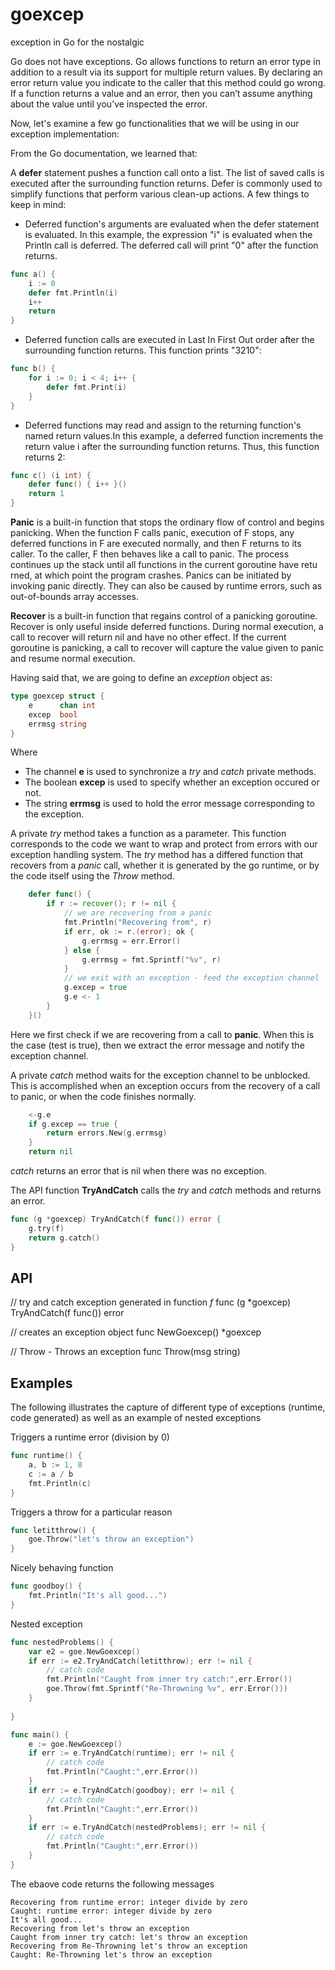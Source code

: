 # goexcep
exception in Go for the nostalgic

Go does not have exceptions. Go allows functions to return an error type in addition to a result via its support for multiple return values. By declaring an error return value you indicate to the caller that this method could go wrong. If a function returns a value and an error, then you can’t assume anything about the value until you’ve inspected the error. 

Now, let's examine a few go functionalities that we will be using in our exception implementation:

From the Go documentation, we learned that:

A **defer** statement pushes a function call onto a list. The list of saved calls is executed after the surrounding function returns. Defer is commonly used to simplify functions that perform various clean-up actions. A few things to keep in mind:
- Deferred function's arguments are evaluated when the defer statement is evaluated. In this example, the expression "i" is evaluated when the Println call is deferred. The deferred call will print "0" after the function returns.
```go
func a() {
    i := 0
    defer fmt.Println(i)
    i++
    return
}
```
- Deferred function calls are executed in Last In First Out order after the surrounding function returns. This function prints "3210":
```go
func b() {
    for i := 0; i < 4; i++ {
        defer fmt.Print(i)
    }
}
```
- Deferred functions may read and assign to the returning function's named return values.In this example, a deferred function increments the return value i after the surrounding function returns. Thus, this function returns 2:
```go
func c() (i int) {
    defer func() { i++ }()
    return 1
}
```

**Panic** is a built-in function that stops the ordinary flow of control and begins panicking. When the function F calls panic, execution of F stops, any deferred functions in F are executed normally, and then F returns to its caller. To the caller, F then behaves like a call to panic. The process continues up the stack until all functions in the current goroutine have retu    rned, at which point the program crashes. Panics can be initiated by invoking panic directly. They can also be caused by runtime errors, such as out-of-bounds array accesses.

**Recover** is a built-in function that regains control of a panicking goroutine. Recover is only useful inside deferred functions. During normal execution, a call to recover will return nil and have no other effect. If the current goroutine is panicking, a call to recover will capture the value given to panic and resume normal execution.

Having said that, we are going to define an _exception_ object as:
```go
type goexcep struct {
	e      chan int
	excep  bool
	errmsg string
}
```
Where
- The channel **e** is used to synchronize a _try_ and _catch_ private methods. 
- The boolean **excep** is used to specify whether an exception occured or not.
- The string **errmsg** is used to hold the error message corresponding to the exception.

A private _try_ method takes a function as a parameter. This function corresponds to the code we want to wrap and protect from errors with our exception handling system. The _try_ method has a differed function that recovers from a _panic_ call, whether it is generated by the go runtime, or by the code itself using the _Throw_ method.

```go
    defer func() {
        if r := recover(); r != nil {
            // we are recovering from a panic
            fmt.Println("Recovering from", r)
            if err, ok := r.(error); ok {
                g.errmsg = err.Error()
            } else {
                g.errmsg = fmt.Sprintf("%v", r)
            }
            // we exit with an exception - feed the exception channel
            g.excep = true
            g.e <- 1
        }
    }()
```
Here we first check if we are recovering from a call to **panic**. When this is the case (test is true), then we extract the error message and notify the exception channel.

A private _catch_ method waits for the exception channel to be unblocked. This is accomplished when an exception occurs from the recovery of a call to panic, or when the code finishes normally.

```go
	<-g.e
	if g.excep == true {
		return errors.New(g.errmsg)
	}
	return nil
```
_catch_ returns an error that is nil when there was no exception.

The API function **TryAndCatch** calls the _try_ and _catch_ methods and returns an error.
```go
func (g *goexcep) TryAndCatch(f func()) error {
	g.try(f)
	return g.catch()
}
```

## API
// try and catch exception generated in function _f_
func (g *goexcep) TryAndCatch(f func()) error 

// creates an exception object
func NewGoexcep() *goexcep

// Throw - Throws an exception
func Throw(msg string) 


## Examples
The following illustrates the capture of different type of exceptions (runtime, code generated) as well as an example of nested exceptions

Triggers a runtime error (division by 0)
```go
func runtime() {
	a, b := 1, 0
	c := a / b
	fmt.Println(c)
}
```
Triggers a throw for a particular reason
```go
func letitthrow() {
	goe.Throw("let's throw an exception")
}
```

Nicely behaving function
```go
func goodboy() {
	fmt.Println("It's all good...")
}

```

Nested exception
```go
func nestedProblems() {
	var e2 = goe.NewGoexcep()
	if err := e2.TryAndCatch(letitthrow); err != nil {
		// catch code
		fmt.Println("Caught from inner try catch:",err.Error())
		goe.Throw(fmt.Sprintf("Re-Throwning %v", err.Error()))
	}
	
}
```

```go
func main() {
	e := goe.NewGoexcep()
	if err := e.TryAndCatch(runtime); err != nil {
		// catch code
		fmt.Println("Caught:",err.Error())
	}
	if err := e.TryAndCatch(goodboy); err != nil {
		// catch code
		fmt.Println("Caught:",err.Error())
	}
	if err := e.TryAndCatch(nestedProblems); err != nil {
		// catch code
		fmt.Println("Caught:",err.Error())
	}
}
```

The ebaove code returns the following messages

```text
Recovering from runtime error: integer divide by zero
Caught: runtime error: integer divide by zero
It's all good...
Recovering from let's throw an exception
Caught from inner try catch: let's throw an exception
Recovering from Re-Throwning let's throw an exception
Caught: Re-Throwning let's throw an exception
```
